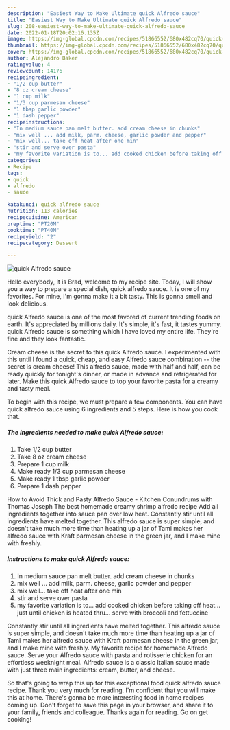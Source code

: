 ```yaml
---
description: "Easiest Way to Make Ultimate quick Alfredo sauce"
title: "Easiest Way to Make Ultimate quick Alfredo sauce"
slug: 208-easiest-way-to-make-ultimate-quick-alfredo-sauce
date: 2022-01-18T20:02:16.135Z
image: https://img-global.cpcdn.com/recipes/51866552/680x482cq70/quick-alfredo-sauce-recipe-main-photo.jpg
thumbnail: https://img-global.cpcdn.com/recipes/51866552/680x482cq70/quick-alfredo-sauce-recipe-main-photo.jpg
cover: https://img-global.cpcdn.com/recipes/51866552/680x482cq70/quick-alfredo-sauce-recipe-main-photo.jpg
author: Alejandro Baker
ratingvalue: 4
reviewcount: 14176
recipeingredient:
- "1/2 cup butter"
- "8 oz cream cheese"
- "1 cup milk"
- "1/3 cup parmesan cheese"
- "1 tbsp garlic powder"
- "1 dash pepper"
recipeinstructions:
- "In medium sauce pan melt butter. add cream cheese in chunks"
- "mix well ... add milk, parm. cheese, garlic powder and pepper"
- "mix well... take off heat after one min"
- "stir and serve over pasta"
- "my favorite variation is to... add cooked chicken before taking off heat... just until chicken is heated thru... serve with broccoli and fettuccine"
categories:
- Recipe
tags:
- quick
- alfredo
- sauce

katakunci: quick alfredo sauce 
nutrition: 113 calories
recipecuisine: American
preptime: "PT20M"
cooktime: "PT40M"
recipeyield: "2"
recipecategory: Dessert

---
```



![quick Alfredo sauce](https://img-global.cpcdn.com/recipes/51866552/680x482cq70/quick-alfredo-sauce-recipe-main-photo.jpg)

Hello everybody, it is Brad, welcome to my recipe site. Today, I will show you a way to prepare a special dish, quick alfredo sauce. It is one of my favorites. For mine, I'm gonna make it a bit tasty. This is gonna smell and look delicious.

quick Alfredo sauce is one of the most favored of current trending foods on earth. It's appreciated by millions daily. It's simple, it's fast, it tastes yummy. quick Alfredo sauce is something which I have loved my entire life. They're fine and they look fantastic.

Cream cheese is the secret to this quick Alfredo sauce. I experimented with this until I found a quick, cheap, and easy Alfredo sauce combination -- the secret is cream cheese! This alfredo sauce, made with half and half, can be ready quickly for tonight&#39;s dinner, or made in advance and refrigerated for later. Make this quick Alfredo sauce to top your favorite pasta for a creamy and tasty meal.


To begin with this recipe, we must prepare a few components. You can have quick alfredo sauce using 6 ingredients and 5 steps. Here is how you cook that.

<!--inarticleads1-->

##### The ingredients needed to make quick Alfredo sauce:

1. Take 1/2 cup butter
1. Take 8 oz cream cheese
1. Prepare 1 cup milk
1. Make ready 1/3 cup parmesan cheese
1. Make ready 1 tbsp garlic powder
1. Prepare 1 dash pepper


How to Avoid Thick and Pasty Alfredo Sauce - Kitchen Conundrums with Thomas Joseph The best homemade creamy shrimp alfredo recipe Add all ingredients together into sauce pan over low heat. Constantly stir until all ingredients have melted together. This alfredo sauce is super simple, and doesn&#39;t take much more time than heating up a jar of Tami makes her alfredo sauce with Kraft parmesan cheese in the green jar, and I make mine with freshly. 

<!--inarticleads2-->

##### Instructions to make quick Alfredo sauce:

1. In medium sauce pan melt butter. add cream cheese in chunks
1. mix well ... add milk, parm. cheese, garlic powder and pepper
1. mix well... take off heat after one min
1. stir and serve over pasta
1. my favorite variation is to... add cooked chicken before taking off heat... just until chicken is heated thru... serve with broccoli and fettuccine


Constantly stir until all ingredients have melted together. This alfredo sauce is super simple, and doesn&#39;t take much more time than heating up a jar of Tami makes her alfredo sauce with Kraft parmesan cheese in the green jar, and I make mine with freshly. My favorite recipe for homemade Alfredo sauce. Serve your Alfredo sauce with pasta and rotisserie chicken for an effortless weeknight meal. Alfredo sauce is a classic Italian sauce made with just three main ingredients: cream, butter, and cheese. 

So that's going to wrap this up for this exceptional food quick alfredo sauce recipe. Thank you very much for reading. I'm confident that you will make this at home. There's gonna be more interesting food in home recipes coming up. Don't forget to save this page in your browser, and share it to your family, friends and colleague. Thanks again for reading. Go on get cooking!
